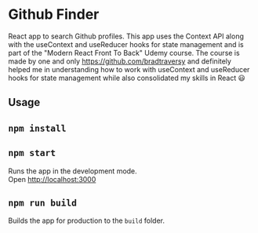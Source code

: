 # Github Finder 

React app to search Github profiles.
This app uses the Context API along with the useContext and useReducer hooks for state management and is part of the "Modern React Front To Back" Udemy course. 
The course is made by one and only https://github.com/bradtraversy and definitely helped me in understanding how to work with useContext and useReducer hooks for state management while also consolidated my skills in React 😃


## Usage

## `npm install`

## `npm start`

Runs the app in the development mode.<br>
Open [http://localhost:3000](http://localhost:3000)

## `npm run build`

Builds the app for production to the `build` folder.<br>
